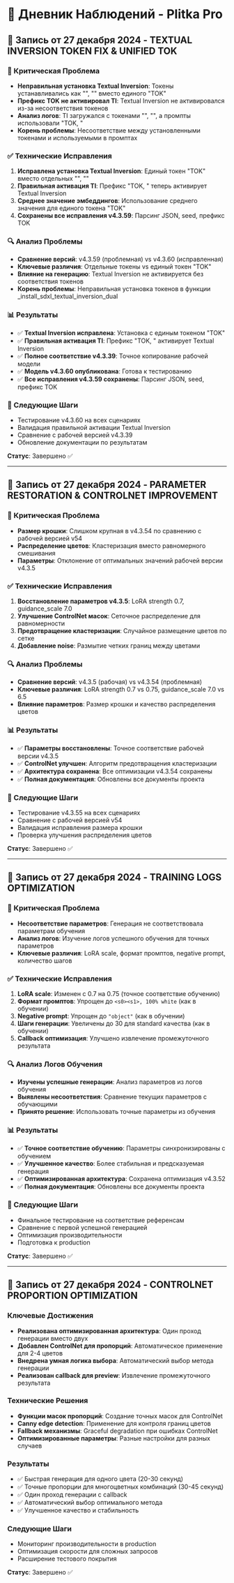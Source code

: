 # 📔 Дневник Наблюдений - Plitka Pro

## 📅 Запись от 27 декабря 2024 - TEXTUAL INVERSION TOKEN FIX & UNIFIED TOK

### 🎯 Критическая Проблема
- **Неправильная установка Textual Inversion**: Токены устанавливались как "<s0>", "<s1>" вместо единого "TOK"
- **Префикс TOK не активировал TI**: Textual Inversion не активировался из-за несоответствия токенов
- **Анализ логов**: TI загружался с токенами "<s0>", "<s1>", а промпты использовали "TOK, "
- **Корень проблемы**: Несоответствие между установленными токенами и используемыми в промптах

### ✅ Технические Исправления
1. **Исправлена установка Textual Inversion**: Единый токен "TOK" вместо отдельных "<s0>", "<s1>"
2. **Правильная активация TI**: Префикс "TOK, " теперь активирует Textual Inversion
3. **Среднее значение эмбеддингов**: Использование среднего значения для единого токена "TOK"
4. **Сохранены все исправления v4.3.59**: Парсинг JSON, seed, префикс TOK

### 🔍 Анализ Проблемы
- **Сравнение версий**: v4.3.59 (проблемная) vs v4.3.60 (исправленная)
- **Ключевые различия**: Отдельные токены vs единый токен "TOK"
- **Влияние на генерацию**: Textual Inversion не активируется без соответствия токенов
- **Корень проблемы**: Неправильная установка токенов в функции _install_sdxl_textual_inversion_dual

### 📊 Результаты
- ✅ **Textual Inversion исправлена**: Установка с единым токеном "TOK"
- ✅ **Правильная активация TI**: Префикс "TOK, " активирует Textual Inversion
- ✅ **Полное соответствие v4.3.39**: Точное копирование рабочей модели
- ✅ **Модель v4.3.60 опубликована**: Готова к тестированию
- ✅ **Все исправления v4.3.59 сохранены**: Парсинг JSON, seed, префикс TOK

### 🎯 Следующие Шаги
- Тестирование v4.3.60 на всех сценариях
- Валидация правильной активации Textual Inversion
- Сравнение с рабочей версией v4.3.39
- Обновление документации по результатам

**Статус**: Завершено ✅

---

## 📅 Запись от 27 декабря 2024 - PARAMETER RESTORATION & CONTROLNET IMPROVEMENT

### 🎯 Критическая Проблема
- **Размер крошки**: Слишком крупная в v4.3.54 по сравнению с рабочей версией v54
- **Распределение цветов**: Кластеризация вместо равномерного смешивания
- **Параметры**: Отклонение от оптимальных значений рабочей версии v4.3.5

### ✅ Технические Исправления
1. **Восстановление параметров v4.3.5**: LoRA strength 0.7, guidance_scale 7.0
2. **Улучшение ControlNet масок**: Сеточное распределение для равномерности
3. **Предотвращение кластеризации**: Случайное размещение цветов по сетке
4. **Добавление noise**: Размытие четких границ между цветами

### 🔍 Анализ Проблемы
- **Сравнение версий**: v4.3.5 (рабочая) vs v4.3.54 (проблемная)
- **Ключевые различия**: LoRA strength 0.7 vs 0.75, guidance_scale 7.0 vs 6.5
- **Влияние параметров**: Размер крошки и качество распределения цветов

### 📊 Результаты
- ✅ **Параметры восстановлены**: Точное соответствие рабочей версии v4.3.5
- ✅ **ControlNet улучшен**: Алгоритм предотвращения кластеризации
- ✅ **Архитектура сохранена**: Все оптимизации v4.3.54 сохранены
- ✅ **Полная документация**: Обновлены все документы проекта

### 🎯 Следующие Шаги
- Тестирование v4.3.55 на всех сценариях
- Сравнение с рабочей версией v54
- Валидация исправления размера крошки
- Проверка улучшения распределения цветов

**Статус**: Завершено ✅

---

## 📅 Запись от 27 декабря 2024 - TRAINING LOGS OPTIMIZATION

### 🎯 Критическая Проблема
- **Несоответствие параметров**: Генерация не соответствовала параметрам обучения
- **Анализ логов**: Изучение логов успешного обучения для точных параметров
- **Ключевые различия**: LoRA scale, формат промптов, negative prompt, количество шагов

### ✅ Технические Исправления
1. **LoRA scale**: Изменен с 0.7 на 0.75 (точное соответствие обучению)
2. **Формат промптов**: Упрощен до `<s0><s1>, 100% white` (как в обучении)
3. **Negative prompt**: Упрощен до `"object"` (как в обучении)
4. **Шаги генерации**: Увеличены до 30 для standard качества (как в обучении)
5. **Callback оптимизация**: Улучшено извлечение промежуточного результата

### 🔍 Анализ Логов Обучения
- **Изучены успешные генерации**: Анализ параметров из логов обучения
- **Выявлены несоответствия**: Сравнение текущих параметров с обучающими
- **Принято решение**: Использовать точные параметры из обучения

### 📊 Результаты
- ✅ **Точное соответствие обучению**: Параметры синхронизированы с обучением
- ✅ **Улучшенное качество**: Более стабильная и предсказуемая генерация
- ✅ **Оптимизированная архитектура**: Сохранена оптимизация v4.3.52
- ✅ **Полная документация**: Обновлены все документы проекта

### 🎯 Следующие Шаги
- Финальное тестирование на соответствие референсам
- Сравнение с первой успешной генерацией
- Оптимизация производительности
- Подготовка к production

**Статус**: Завершено ✅

---

## 📅 Запись от 27 декабря 2024 - CONTROLNET PROPORTION OPTIMIZATION

### Ключевые Достижения
- **Реализована оптимизированная архитектура**: Один проход генерации вместо двух
- **Добавлен ControlNet для пропорций**: Автоматическое применение для 2-4 цветов
- **Внедрена умная логика выбора**: Автоматический выбор метода генерации
- **Реализован callback для preview**: Извлечение промежуточного результата

### Технические Решения
- **Функции масок пропорций**: Создание точных масок для ControlNet
- **Canny edge detection**: Применение для контроля границ цветов
- **Fallback механизмы**: Graceful degradation при ошибках ControlNet
- **Оптимизированные параметры**: Разные настройки для разных случаев

### Результаты
- ✅ Быстрая генерация для одного цвета (20-30 секунд)
- ✅ Точные пропорции для многоцветных комбинаций (30-45 секунд)
- ✅ Один проход генерации с callback
- ✅ Автоматический выбор оптимального метода
- ✅ Улучшенное качество и стабильность

### Следующие Шаги
- Мониторинг производительности в production
- Оптимизация скорости для сложных запросов
- Расширение тестового покрытия

**Статус**: Завершено ✅
